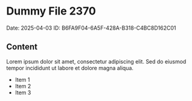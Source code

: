 # Dummy File 2370

Date: 2025-04-03
ID: B6FA9F04-6A5F-428A-B318-C4BC8D162C01

## Content

Lorem ipsum dolor sit amet, consectetur adipiscing elit.
Sed do eiusmod tempor incididunt ut labore et dolore magna aliqua.

* Item 1
* Item 2
* Item 3

